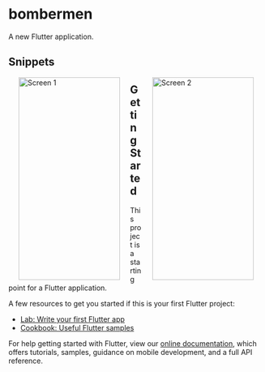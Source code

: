 # bombermen

A new Flutter application.

## Snippets
<p> <img align="left" src="images/ss1.jpg" height=400 width=200 title="Screen 1" hspace="20" />
<img align="right" src="images/ss2.jpg" height=400 width=200 title="Screen 2" hspace="20"/> </p>

## Getting Started

This project is a starting point for a Flutter application.

A few resources to get you started if this is your first Flutter project:

- [Lab: Write your first Flutter app](https://flutter.dev/docs/get-started/codelab)
- [Cookbook: Useful Flutter samples](https://flutter.dev/docs/cookbook)

For help getting started with Flutter, view our
[online documentation](https://flutter.dev/docs), which offers tutorials,
samples, guidance on mobile development, and a full API reference.
